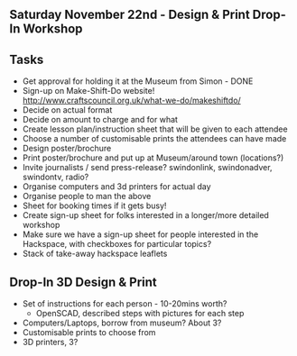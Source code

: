 ## Saturday November 22nd - Design & Print Drop-In Workshop

## Tasks

* Get approval for holding it at the Museum from Simon - DONE
* Sign-up on Make-Shift-Do website! http://www.craftscouncil.org.uk/what-we-do/makeshiftdo/
* Decide on actual format
* Decide on amount to charge and for what
* Create lesson plan/instruction sheet that will be given to each attendee
* Choose a number of customisable prints the attendees can have made
* Design poster/brochure
* Print poster/brochure and put up at Museum/around town (locations?)
* Invite journalists / send press-release? swindonlink, swindonadver, swindontv, radio?
* Organise computers and 3d printers for actual day
* Organise people to man the above
* Sheet for booking times if it gets busy!
* Create sign-up sheet for folks interested in a longer/more detailed workshop
* Make sure we have a sign-up sheet for people interested in the Hackspace, with checkboxes for particular topics?
* Stack of take-away hackspace leaflets

## Drop-In 3D Design & Print

* Set of instructions for each person - 10-20mins worth?
    * OpenSCAD, described steps with pictures for each step
* Computers/Laptops, borrow from museum? About 3?
* Customisable prints to choose from
* 3D printers, 3?
